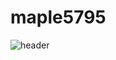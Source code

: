 # maple5795

![header](https://capsule-render.vercel.app/api?type=venom&color=auto&height=300&section=header&text=SEO%20YOUNGWOO&fontSize=90)

